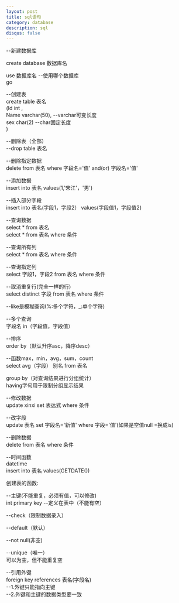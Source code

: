 ```yaml
---
layout: post
title: sql语句
category: database
description: sql
disqus: false
---
```


--新建数据库   

create database 数据库名   

use 数据库名  --使用哪个数据库   
go   
  

--创建表   
create table 表名   
(Id int ,   
Name varchar(50),  --varchar可变长度   
sex char(2)   --char固定长度   
)   
   
 
--删除表（全部）   
--drop table 表名   

--删除指定数据   
delete from 表名 where 字段名='值' and(or) 字段名='值'   


--添加数据   
insert into 表名 values(1,'宋江'，'男')   


--插入部分字段   
insert into 表名(字段1，字段2） values(字段值1，字段值2)   


--查询数据   
select * from 表名   
select * from 表名 where 条件   

--查询所有列   
select * from 表名 where 条件   

--查询指定列   
select 字段1，字段2 from 表名 where 条件   


--取消重复行(完全一样的行)   
select distinct 字段 from 表名 where 条件   

--like是模糊查询(%:多个字符，_:单个字符)   

--多个查询   
字段名 in（字段值，字段值）   


--排序   
order by（默认升序asc，降序desc）   

--函数max，min，avg，sum，count   
select avg（字段） 别名 from 表名   

group by（对查询结果进行分组统计）   
having字句用于限制分组显示结果   


--修改数据   
update xinxi set 表达式 where 条件   

--改字段   
update 表名 set 字段名='新值' where 字段='值'(如果是空值null =换成is)   


--删除数据   
delete from 表名 where 条件   

--时间函数   
datetime    
insert into 表名 values(GETDATE())   

创建表的函数:   
   
--主键(不能重复，必须有值，可以修改)   
int primary key    --定义在表中（不能有空）   

--check（限制数据录入）   

--default（默认）   

--not null(非空)   

--unique（唯一）   
可以为空，但不能重复空   

--引用外键   
foreign key references 表名(字段名)   
--1.外键只能指向主键   
--2.外键和主键的数据类型要一致   
